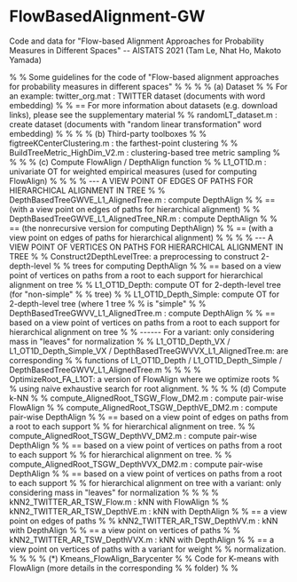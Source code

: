 # FlowBasedAlignment-GW
Code and data for "Flow-based Alignment Approaches for Probability Measures in Different Spaces" -- AISTATS 2021 (Tam Le, Nhat Ho, Makoto Yamada)


% % Some guidelines for the code of "Flow-based alignment approaches for probability measures in different spaces"
% % 
% % (a) Dataset
% % For an example: twitter_org.mat : TWITTER dataset (documents with word embedding)
% % == For more information about datasets (e.g. download links), please see the supplementary material 
% % randomLT_dataset.m : create dataset (documents with "random linear transformation" word embedding)
% % 
% % (b) Third-party toolboxes
% % figtreeKCenterClustering.m : the farthest-point clustering
% % BuildTreeMetric_HighDim_V2.m : clustering-based tree metric sampling
% % 
% % (c) Compute FlowAlign / DepthAlign function
% % L1_OT1D.m : univariate OT for weighted empirical measures (used for computing FlowAlign)
% %
% % --- A VIEW POINT OF EDGES OF PATHS FOR HIERARCHICAL ALIGNMENT IN TREE
% % DepthBasedTreeGWVE_L1_AlignedTree.m : compute DepthAlign 
% % == (with a view point on edges of paths for hierarchical alignment)
% % DepthBasedTreeGWVE_L1_AlignedTree_NR.m : compute DepthAlign
% % == (the nonrecursive version for computing DepthAlign)
% % == (with a view point on edges of paths for hierarchical alignment)
% %
% % --- A VIEW POINT OF VERTICES ON PATHS FOR HIERARCHICAL ALIGNMENT IN TREE 
% % Construct2DepthLevelTree: a preprocessing to construct 2-depth-level
% % trees for computing DepthAlign 
% % == based on a view point of vertices on paths from a root to each support for hierarchical alignment on tree 
% % L1_OT1D_Depth: compute OT for 2-depth-level tree (for "non-simple"
% % tree)
% % L1_OT1D_Depth_Simple: compute OT for 2-depth-level tree (where 1 tree
% % is "simple"
% % DepthBasedTreeGWVV_L1_AlignedTree.m : compute DepthAlign
% % == based on a view point of vertices on paths from a root to each support for hierarchical alignment on tree 
% % ------ For a variant: only considering mass in "leaves" for normalization
% % L1_OT1D_Depth_VX / L1_OT1D_Depth_Simple_VX / DepthBasedTreeGWVVX_L1_AlignedTree.m: are corresponding
% % functions of L1_OT1D_Depth / L1_OT1D_Depth_Simple / DepthBasedTreeGWVV_L1_AlignedTree.m
% %
% % OptimizeRoot_FA_L1OT: a version of FlowAlign where we optimize roots
% % using naive exhaustive search for root alignment.
% %
% % (d) Compute k-NN
% % compute_AlignedRoot_TSGW_Flow_DM2.m : compute pair-wise FlowAlign
% % compute_AlignedRoot_TSGW_DepthVE_DM2.m : compute pair-wise DepthAlign 
% % == based on a view point of edges on paths from a root to each support
% % for hierarchical alignment on tree.
% % compute_AlignedRoot_TSGW_DepthVV_DM2.m : compute pair-wise DepthAlign 
% % == based on a view point of vertices on paths from a root to each support
% % for hierarchical alignment on tree.
% % compute_AlignedRoot_TSGW_DepthVVX_DM2.m : compute pair-wise DepthAlign 
% % == based on a view point of vertices on paths from a root to each support
% % for hierarchical alignment on tree with a variant: only considering mass in "leaves" for normalization 
% % 
% % kNN2_TWITTER_AR_TSW_Flow.m : kNN with FlowAlign
% % kNN2_TWITTER_AR_TSW_DepthVE.m : kNN with DepthAlign
% % == a view point on edges of paths
% % kNN2_TWITTER_AR_TSW_DepthVV.m : kNN with DepthAlign
% % == a view point on vertices of paths
% % kNN2_TWITTER_AR_TSW_DepthVVX.m : kNN with DepthAlign
% % == a view point on vertices of paths with a variant for weight
% % normalization.
% % 
% % (*) Kmeans_FlowAlign_Barycenter
% % Code for K-means with FlowAlign (more details in the corresponding
% % folder)
% %
